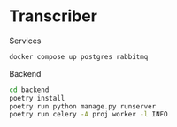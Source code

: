 # Transcriber

Services

```sh
docker compose up postgres rabbitmq
```

Backend

```sh
cd backend
poetry install
poetry run python manage.py runserver
poetry run celery -A proj worker -l INFO
```
